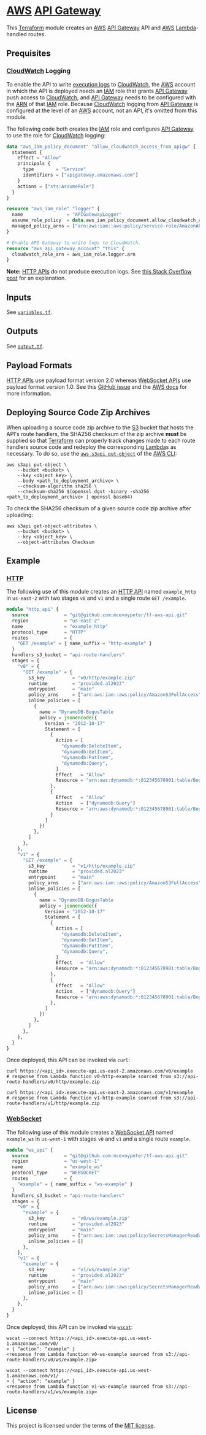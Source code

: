 # [AWS] [API Gateway]

This [Terraform] module creates an [AWS] [API Gateway] API and [AWS] [Lambda]-handled routes.

## Prequisites

### [CloudWatch] Logging

To enable the API to write [execution logs](https://docs.aws.amazon.com/apigateway/latest/developerguide/set-up-logging.html) to [CloudWatch], the [AWS] account in which the API is deployed needs an [IAM] role that grants [API Gateway] push access to [CloudWatch], and [API Gateway] needs to be configured with the [ARN] of that [IAM] role. Because [CloudWatch] logging from [API Gateway] is configured at the level of an [AWS] account, not an API, it's omitted from this module.

The following code both creates the [IAM] role and configures [API Gateway] to use the role for [CloudWatch] logging:

```terraform
data "aws_iam_policy_document" "allow_cloudwatch_access_from_apigw" {
  statement {
    effect = "Allow"
    principals {
      type        = "Service"
      identifiers = ["apigateway.amazonaws.com"]
    }
    actions = ["sts:AssumeRole"]
  }
}

resource "aws_iam_role" "logger" {
  name                = "APIGatewayLogger"
  assume_role_policy  = data.aws_iam_policy_document.allow_cloudwatch_access_from_apigw.json
  managed_policy_arns = ["arn:aws:iam::aws:policy/service-role/AmazonAPIGatewayPushToCloudWatchLogs"]
}

# Enable API Gateway to write logs to CloudWatch.
resource "aws_api_gateway_account" "this" {
  cloudwatch_role_arn = aws_iam_role.logger.arn
}
```

**Note:** [HTTP APIs][http-api] do not produce execution logs. See [this Stack Overflow post](https://stackoverflow.com/a/62546187) for an explanation.

## Inputs

See [`variables.tf`](variables.tf).

## Outputs

See [`output.tf`](output.tf).

## Payload Formats

[HTTP APIs][http-api] use payload format version 2.0 whereas [WebSocket APIs][ws-api] use payload format version 1.0. See this [GitHub issue](https://github.com/hashicorp/terraform-provider-aws/issues/25280) and the [AWS docs](https://docs.aws.amazon.com/apigateway/latest/developerguide/http-api-develop-integrations-lambda.html#http-api-develop-integrations) for more information.

## Deploying Source Code Zip Archives

When uploading a source code zip archive to the [S3] bucket that hosts the API's route handlers, the SHA256 checksum of the zip archive **must** be supplied so that [Terraform] can properly track changes made to each route handlers source code and redeploy the corresponding [Lambda]s as necessary. To do so, use the [`aws s3api put-object`](https://docs.aws.amazon.com/AmazonS3/latest/userguide/checking-object-integrity.html) of the [AWS CLI]:

```console
aws s3api put-object \
    --bucket <bucket> \
    --key <object_key> \
    --body <path_to_deployment_archive> \
    --checksum-algorithm sha256 \
    --checksum-sha256 $(openssl dgst -binary -sha256 <path_to_deployment_archive> | openssl base64)
```

To check the SHA256 checksum of a given source code zip archive after uploading:

```console
aws s3api get-object-attributes \
    --bucket <bucket> \
    --key <object_key> \
    --object-attributes Checksum
```

## Example

### [HTTP][http-api]

The following use of this module creates an [HTTP API][http-api] named `example_http` in `us-east-2` with two stages `v0` and `v1` and a single route `GET /example`.

```terraform
module "http_api" {
  source             = "git@github.com:mcevoypeter/tf-aws-api.git"
  region             = "us-east-2"
  name               = "example_http"
  protocol_type      = "HTTP"
  routes             = {
    "GET /example" = { name_suffix = "http-example" }
  }
  handlers_s3_bucket = "api-route-handlers"
  stages = {
    "v0" = {
      "GET /example" = {
        s3_key          = "v0/http/example.zip"
        runtime         = "provided.al2023"
        entrypoint      = "main"
        policy_arns     = ["arn:aws:iam::aws:policy/AmazonS3FullAccess"]
        inline_policies = [
          {
            name = "DynamoDB-BogusTable
            policy = jsonencode({
              Version = "2012-10-17"
              Statement = [
                {
                  Action = [
                    "dynamodb:DeleteItem",
                    "dynamodb:GetItem",
                    "dynamodb:PutItem",
                    "dynamodb:Query",
                  ]
                  Effect   = "Allow"
                  Resource = "arn:aws:dynamodb:*:012345678901:table/BogusTable"
                },
                {
                  Effect   = "Allow"
                  Action   = ["dynamodb:Query"]
                  Resource = "arn:aws:dynamodb:*:012345678901:table/BogusTable/index/*"
                }
              ]
            })
          },
        ]
      },
    },
    "v1" = {
      "GET /example" = {
        s3_key          = "v1/http/example.zip"
        runtime         = "provided.al2023"
        entrypoint      = "main"
        policy_arns     = ["arn:aws:iam::aws:policy/AmazonS3FullAccess"]
        inline_policies = [
          {
            name = "DynamoDB-BogusTable
            policy = jsonencode({
              Version = "2012-10-17"
              Statement = [
                {
                  Action = [
                    "dynamodb:DeleteItem",
                    "dynamodb:GetItem",
                    "dynamodb:PutItem",
                    "dynamodb:Query",
                  ]
                  Effect   = "Allow"
                  Resource = "arn:aws:dynamodb:*:012345678901:table/BogusTable"
                },
                {
                  Effect   = "Allow"
                  Action   = ["dynamodb:Query"]
                  Resource = "arn:aws:dynamodb:*:012345678901:table/BogusTable/index/*"
                },
              ]
            })
          },
        ]
      },
    },
  }
}
```

Once deployed, this API can be invoked via `curl`:

```console
curl https://<api_id>.execute-api.us-east-2.amazonaws.com/v0/example
# response from Lambda function v0-http-example sourced from s3://api-route-handlers/v0/http/example.zip

curl https://<api_id>.execute-api.us-east-2.amazonaws.com/v1/example
# response from Lambda function v1-http-example sourced from s3://api-route-handlers/v1/http/example.zip
```

### [WebSocket][ws-api]

The following use of this module creates a [WebSocket API][ws-api] named `example_ws` in `us-west-1` with stages `v0` and `v1` and a single route `example`.

```terraform
module "ws_api" {
  source             = "git@github.com:mcevoypeter/tf-aws-api.git"
  region             = "us-west-1"
  name               = "example_ws"
  protocol_type      = "WEBSOCKET"
  routes             = {
    "example" = { name_suffix = "ws-example" }
  }
  handlers_s3_bucket = "api-route-handlers"
  stages = {
    "v0" = {
      "example" = {
        s3_key          = "v0/ws/example.zip"
        runtime         = "provided.al2023"
        entrypoint      = "main"
        policy_arns     = ["arn:aws:iam::aws:policy/SecretsManagerReadWrite"]
        inline_policies = []
      },
    },
    "v1" = {
      "example" = {
        s3_key          = "v1/ws/example.zip"
        runtime         = "provided.al2023"
        entrypoint      = "main"
        policy_arns     = ["arn:aws:iam::aws:policy/SecretsManagerReadWrite"]
        inline_policies = []
      },
    },
  }
}
```

Once deployed, this API can be invoked via [`wscat`](https://github.com/websockets/wscat):

```console
wscat --connect https://<api_id>.execute-api.us-west-1.amazonaws.com/v0/
> { "action": "example" }
<response from Lambda function v0-ws-example sourced from s3://api-route-handlers/v0/ws/example.zip>

wscat --connect https://<api_id>.execute-api.us-west-1.amazonaws.com/v1/
> { "action": "example" }
<response from Lambda function v1-ws-example sourced from s3://api-route-handlers/v1/ws/example.zip>
```

## License

This project is licensed under the terms of the [MIT license](https://en.wikipedia.org/wiki/MIT_License).

[API Gateway]: https://aws.amazon.com/api-gateway
[ARN]: https://docs.aws.amazon.com/IAM/latest/UserGuide/reference-arns.html
[AWS]: https://aws.amazon.com/
[AWS CLI]: https://aws.amazon.com/cli/
[CloudWatch]: https://aws.amazon.com/cloudwatch/
[http-api]: https://docs.aws.amazon.com/apigateway/latest/developerguide/http-api.html
[IAM]: https://aws.amazon.com/iam/
[Lambda]: https://aws.amazon.com/lambda/
[S3]: https://aws.amazon.com/s3/
[Terraform]: https://www.terraform.io/
[ws-api]: https://docs.aws.amazon.com/apigateway/latest/developerguide/apigateway-websocket-api.html
